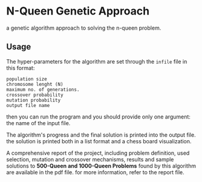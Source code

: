 # N-Queen Genetic Approach
a genetic algorithm approach to solving the n-queen problem.

## Usage
The hyper-parameters for the algorithm are set through the `infile` file in this format:
```
population size
chromosome lenght (N)
maximum no. of generations.
crossover probability
mutation probability 
output file name
```
then you can run the program and you should provide only one argument: the name of the input file.

The algorithm's progress and the final solution is printed into the output file. the solution is printed both in a list format and a chess board visualization.


A comprehensive report of the project, including problem definition, used selection, mutation and crossover mechanisms, results and sample solutions to **500-Queen and 1000-Queen Problems** found by this algorithm are available in the pdf file. for more information, refer to the report file.
